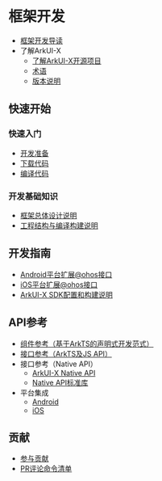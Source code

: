 # 框架开发

- [框架开发导读](framework-dev-guide.md)
- 了解ArkUI-X
  - [了解ArkUI-X开源项目](../ArkUI-X-Overview-zh.md)
  - [术语](../glossary.md)
  - [版本说明](../release-notes/README.md)

## 快速开始

### 快速入门

- [开发准备](./quick-start/start-overview.md)
- [下载代码](./quick-start/start-with-download.md)
- [编译代码](./quick-start/start-with-build.md)

### 开发基础知识

- [框架总体设计说明](design/design-overview.md)
- [工程结构与编译构建说明](quick-start/project-structure-guide.md)

## 开发指南

- [Android平台扩展@ohos接口](tutorial/how-to-archieve-arkts-interface-on-android.md)
- [iOS平台扩展@ohos接口](tutorial/how-to-archieve-arkts-interface-on-ios.md)
- [ArkUI-X SDK配置和构建说明](tutorial/how-to-package-arkui-x-sdk.md)

## API参考

- [组件参考（基于ArkTS的声明式开发范式）](../application-dev/reference/arkui-ts/README.md)
- [接口参考（ArkTS及JS API）](../application-dev/reference/apis/README.md)
- 接口参考（Native API）
  - [ArkUI-X Native API](../application-dev/reference/native-apis/README.md)
  - [Native API标准库](../application-dev/reference/native-lib/third_party_napi/napi.md)
- 平台集成
  - [Android](../application-dev/reference/arkui-for-android/README.md)
  - [iOS](../application-dev/reference/arkui-for-ios/README.md)

## 贡献

- [参与贡献](../contribute/README.md)
- [PR评论命令清单](../contribute/pr-command.md)
